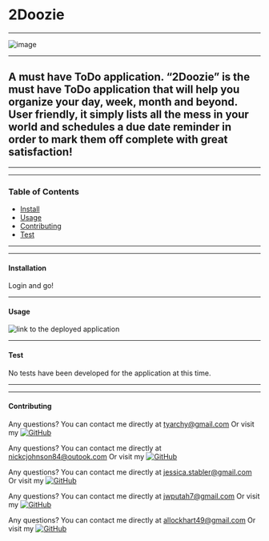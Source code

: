 # 2Doozie

--------

![image](https://user-images.githubusercontent.com/92496520/161363571-30134c2d-4ec8-42f9-8e70-cfd763f1b75e.png)

--------

## A must have ToDo application. “2Doozie” is the must have ToDo application that will help you organize your day, week, month and beyond. User friendly, it simply lists all the mess in your world and schedules a due date reminder in order to mark them off complete with great satisfaction!

****
****

### Table of Contents
* [Install](#installation)
* [Usage](#usage)
* [Contributing](#contributing)
* [Test](#test)

****
****

#### Installation
Login and go!

----

#### Usage

![link to the deployed application]()


----


#### Test
No tests have been developed for the application at this time.


****
****

#### Contributing
Any questions? You can contact me directly at tyarchy@gmail.com
Or visit my [![GitHub](https://badgen.net/badge/icon/github?icon=github&label)](https://github.com/tyarchy)


Any questions? You can contact me directly at nickcjohnson84@outook.com
Or visit my [![GitHub](https://badgen.net/badge/icon/github?icon=github&label)](https://github.com/nichojohnson84)


Any questions? You can contact me directly at jessica.stabler@gmail.com
Or visit my [![GitHub](https://badgen.net/badge/icon/github?icon=github&label)](https://github.com/jstable1)


Any questions? You can contact me directly at jwputah7@gmail.com
Or visit my [![GitHub](https://badgen.net/badge/icon/github?icon=github&label)](https://github.com/jwputah)

Any questions? You can contact me directly at allockhart49@gmail.com
Or visit my [![GitHub](https://badgen.net/badge/icon/github?icon=github&label)](https://github.com/glitterbones)


